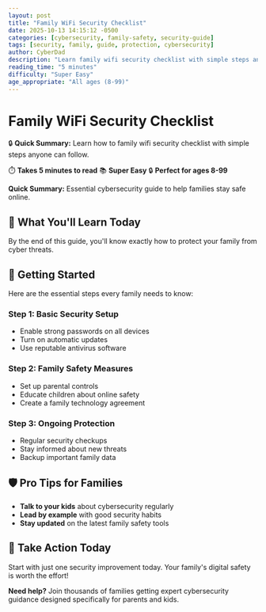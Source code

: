 ```yaml
---
layout: post
title: "Family WiFi Security Checklist"
date: 2025-10-13 14:15:12 -0500
categories: [cybersecurity, family-safety, security-guide]
tags: [security, family, guide, protection, cybersecurity]
author: CyberDad
description: "Learn family wifi security checklist with simple steps anyone can follow."
reading_time: "5 minutes"
difficulty: "Super Easy"
age_appropriate: "All ages (8-99)"
---
```


# Family WiFi Security Checklist

🔒 **Quick Summary:** Learn how to family wifi security checklist with simple steps anyone can follow.

⏱️ **Takes 5 minutes to read** 📚 **Super Easy** 🔒 **Perfect for ages 8-99**

**Quick Summary:** Essential cybersecurity guide to help families stay safe online.

## 🎯 What You'll Learn Today

By the end of this guide, you'll know exactly how to protect your family from cyber threats.

## 🚀 Getting Started

Here are the essential steps every family needs to know:

### Step 1: Basic Security Setup
- Enable strong passwords on all devices
- Turn on automatic updates
- Use reputable antivirus software

### Step 2: Family Safety Measures  
- Set up parental controls
- Educate children about online safety
- Create a family technology agreement

### Step 3: Ongoing Protection
- Regular security checkups
- Stay informed about new threats
- Backup important family data

## 🛡️ Pro Tips for Families

- **Talk to your kids** about cybersecurity regularly
- **Lead by example** with good security habits  
- **Stay updated** on the latest family safety tools

## 🎯 Take Action Today

Start with just one security improvement today. Your family's digital safety is worth the effort!

**Need help?** Join thousands of families getting expert cybersecurity guidance designed specifically for parents and kids.